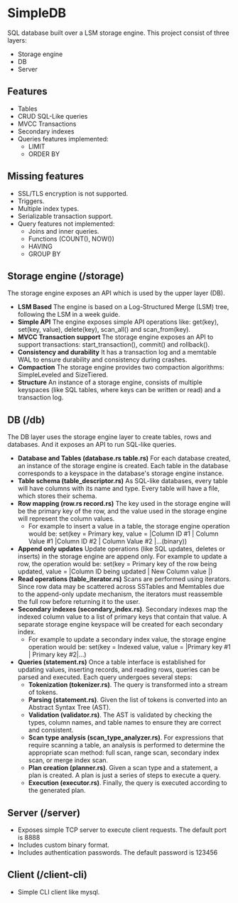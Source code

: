 # SimpleDB
SQL database built over a LSM storage engine. This project consist of three layers:
- Storage engine
- DB
- Server

## Features
- Tables
- CRUD SQL-Like queries
- MVCC Transactions
- Secondary indexes
- Queries features implemented:
  - LIMIT
  - ORDER BY

## Missing features
- SSL/TLS encryption is not supported.
- Triggers.
- Multiple index types.
- Serializable transaction support.
- Query features not implemented:
  - Joins and inner queries.
  - Functions (COUNT(), NOW())
  - HAVING
  - GROUP BY

## Storage engine (/storage)
The storage engine exposes an API which is used by the upper layer (DB).
- <b>LSM Based</b> The engine is based on a Log-Structured Merge (LSM) tree, following the <a link="https://skyzh.github.io/mini-lsm/00-preface.html">LSM in a week</a> guide. 
- <b>Simple API</b> The engine exposes simple API operations like: get(key), set(key, value), delete(key), scan_all() and scan_from(key).
- <b>MVCC Transaction support </b> The storage engine exposes an API to support transactions: start_transaction(), commit() and rollback(). 
- <b>Consistency and durability</b> It has a transaction log and a memtable WAL to ensure durability and consistency during crashes.
- <b>Compaction</b> The storage engine provides two compaction algorithms: SimpleLeveled and SizeTiered.
- <b>Structure</b> An instance of a storage engine, consists of multiple keyspaces (like SQL tables, where keys can be written or read) and a transaction log.

## DB (/db)
The DB layer uses the storage engine layer to create tables, rows and databases. And it exposes an API to run SQL-like queries.

- <b>Database and Tables (database.rs table.rs)</b> For each database created, an instance of the storage engine is created. Each table in the database corresponds to a keyspace in the database's storage engine instance.
- <b>Table schema (table_descriptor.rs)</b> As SQL-like databases, every table will have columns with its name and type. Every table will have a file, which stores their schema.
- <b>Row mapping (row.rs record.rs)</b> The key used in the storage engine will be the primary key of the row, and the value used in the storage engine will represent the column values.
  - For example to insert a value in a table, the storage engine operation would be: set(key = Primary key, value = |Column ID #1 | Column Value #1 |Column ID #2 | Column Value #2 |...(binary))
- <b>Append only updates</b> Update operations (like SQL updates, deletes or inserts) in the storage engine are append only. For example to update a row, the operation would be: set(key = Primary key of the row being updated, value = |Column ID being updated | New Column value |)
- <b>Read operations (table_iterator.rs)</b> Scans are performed using iterators. Since row data may be scattered across SSTables and Memtables due to the append-only update mechanism, the iterators must reassemble the full row before returning it to the user.
- <b>Secondary indexes (secondary_index.rs)</b>. Secondary indexes map the indexed column value to a list of primary keys that contain that value. A separate storage engine keyspace will be created for each secondary index.
  - For example to update a secondary index value, the storage engine operation would be: set(key = Indexed value, value = |Primary key #1 | Primary key #2|...)
- <b>Queries (statement.rs)</b>  Once a table interface is established for updating values, inserting records, and reading rows, queries can be parsed and executed. Each query undergoes several steps:
  - <b>Tokenization (tokenizer.rs)</b>. The query is transformed into a stream of tokens.
  - <b>Parsing (statement.rs)</b>. Given the list of tokens is converted into an Abstract Syntax Tree (AST).
  - <b>Validation (validator.rs)</b>. The AST is validated by checking the types, column names, and table names to ensure they are correct and consistent.
  - <b>Scan type analysis (scan_type_analyzer.rs)</b>. For expressions that require scanning a table, an analysis is performed to determine the appropriate scan method: full scan, range scan, secondary index scan, or merge index scan.
  - <b>Plan creation (planner.rs)</b>. Given a scan type and a statement, a plan is created. A plan is just a series of steps to execute a query. 
  - <b>Execution (executor.rs)</b>. Finally, the query is executed according to the generated plan.

## Server (/server)
- Exposes simple TCP server to execute client requests. The default port is 8888
- Includes custom binary format.
- Includes authentication passwords. The default password is 123456

## Client (/client-cli)
- Simple CLI client like mysql.
